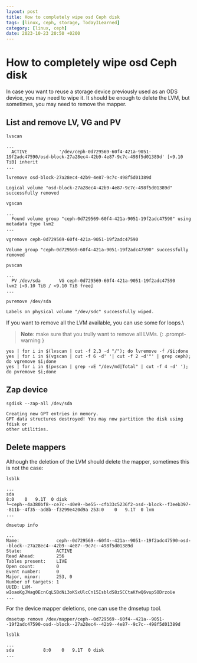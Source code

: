 ```yaml
---
layout: post
title: How to completely wipe osd Ceph disk
tags: [linux, ceph, storage, TodayILearned]
category: [linux, ceph]
date: 2023-10-23 20:50 +0200
---
```


# How to completely wipe osd Ceph disk

In case you want to reuse a storage device previously used as an ODS device, you may need to wipe it.  It should be enough to delete the LVM, but sometimes, you may need to remove the mapper.

## List and remove LV, VG and PV
```shell
lvscan 

...
  ACTIVE            '/dev/ceph-0d729569-60f4-421a-9051-19f2adc47590/osd-block-27a28ec4-42b9-4e87-9c7c-498f5d01389d' [<9.10 TiB] inherit
...
```

```shell
lvremove osd-block-27a28ec4-42b9-4e87-9c7c-498f5d01389d

Logical volume "osd-block-27a28ec4-42b9-4e87-9c7c-498f5d01389d" successfully removed

```

```shell
vgscan 

...
  Found volume group "ceph-0d729569-60f4-421a-9051-19f2adc47590" using metadata type lvm2
...
```

```shell
vgremove ceph-0d729569-60f4-421a-9051-19f2adc47590

Volume group "ceph-0d729569-60f4-421a-9051-19f2adc47590" successfully removed

```

```shell
pvscan 

...
  PV /dev/sda       VG ceph-0d729569-60f4-421a-9051-19f2adc47590   lvm2 [<9.10 TiB / <9.10 TiB free]
...
```


```shell
pvremove /dev/sda

Labels on physical volume "/dev/sdc" successfully wiped.

```

If you want to remove all the LVM available, you can use some for loops.\
>**Note**: make sure that you trully want to remove all LVMs.
{: .prompt-warning }
```shell
yes | for i in $(lvscan | cut -f 2,3 -d "/"); do lvremove -f /$i;done
yes | for i in $(vgscan | cut -f 6 -d' '| cut -f 2 -d'"' | grep ceph); do vgremove $i;done
yes | for i in $(pvscan | grep -vE "/dev/md|Total" | cut -f 4 -d' '); do pvremove $i;done
```

## Zap device

```shell
sgdisk --zap-all /dev/sda

Creating new GPT entries in memory.
GPT data structures destroyed! You may now partition the disk using fdisk or
other utilities.

```

## Delete mappers
Although the deletion of the LVM should delete the mapper, sometimes this is not the case:
```shell
lsblk

...
sda                                                                                                     8:0    0   9.1T  0 disk  
└─ceph--4a380bf8--ce7c--40e9--be55--cfb33c5236f2-osd--block--f3eeb397--811b--4f35--ad8b--f3299e420d9a 253:0    0   9.1T  0 lvm   
...

```

```shell
dmsetup info

...
Name:              ceph--0d729569--60f4--421a--9051--19f2adc47590-osd--block--27a28ec4--42b9--4e87--9c7c--498f5d01389d
State:             ACTIVE
Read Ahead:        256
Tables present:    LIVE
Open count:        0
Event number:      0
Major, minor:      253, 0
Number of targets: 1
UUID: LVM-wIoaoKgJWag0EcnCqLSBdNi3oKSxUlcCn15IsbldS8zSCCtaKfwQ6vupSODrzoUe
...
```

For the device mapper deletions, one can use the dmsetup tool.
```shell
dmsetup remove /dev/mapper/ceph--0d729569--60f4--421a--9051--19f2adc47590-osd--block--27a28ec4--42b9--4e87--9c7c--498f5d01389d

```

```shell
lsblk 

...
sda           8:0    0   9.1T  0 disk
...
```
